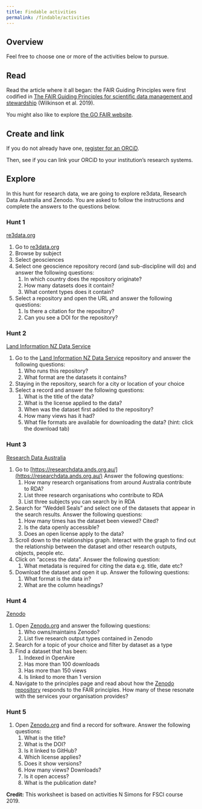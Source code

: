 ```yaml
---
title: Findable activities
permalink: /findable/activities
---
```


## Overview

Feel free to choose one or more of the activities below to pursue. 

## Read
Read the article where it all began: the FAIR Guiding Principles were first 
codified in [The FAIR Guiding Principles for scientific data management and 
stewardship](https://doi.org/10.1038/sdata.2016.18) (Wilkinson et al. 2019).

You might also like to explore [the GO FAIR website](https://www.go-fair.org/).

## Create and link
If you do not already have one, [register for an ORCiD](https://orcid.org/register).

Then, see if you can link your ORCiD to your institution’s research systems.

## Explore
In this hunt for research data, we are going to explore re3data, Research Data Australia and Zenodo. You are asked to follow the instructions and complete the answers to the questions below. 

### Hunt 1 
[re3data.org](http://re3data.org/)

1. Go to [re3data.org](http://re3data.org/) 
1. Browse by subject
1. Select geosciences 
1. Select one geoscience repository record (and sub-discipline will do) and answer the following questions:
    1. In which country does the repository originate?
    1. How many datasets does it contain?
    1. What content types does it contain?
1. Select a repository and open the URL and answer the following questions:
    1. Is there a citation for the repository?
    1. Can you see a DOI for the repository?

### Hunt 2 
[Land Information NZ Data Service](https://data.linz.govt.nz/)

1. Go to the [Land Information NZ Data Service](https://data.linz.govt.nz/) repository and answer the following questions:
    1. Who runs this repository?
    1. What format are the datasets it contains?
1. Staying in the repository, search for a city or location of your choice
1. Select a record and answer the following questions:
    1. What is the title of the data?
    1. What is the license applied to the data?
    1. When was the dataset first added to the repository?
    1. How many views has it had?
    1. What file formats are available for downloading the data? (hint: click the download tab)

### Hunt 3 
[Research Data Australia](https://researchdata.ands.org.au/)

1. Go to [https://researchdata.ands.org.au/](https://researchdata.ands.org.au/)
Answer the following questions:
    1. How many research organisations from around Australia contribute to RDA? 
    1. List three research organisations who contribute to RDA
    1. List three subjects you can search by in RDA
1. Search for “Weddell Seals” and select one of the datasets that appear in the search results. Answer the following questions:
    1. How many times has the dataset been viewed? Cited?
    1. Is the data openly accessible?
    1. Does an open license apply to the data?
1. Scroll down to the relationships graph. Interact with the graph to find out the relationship between the dataset and other research outputs, objects, people etc. 
1. Click on “access the data”. Answer the following question:
    1. What metadata is required for citing the data e.g. title, date etc?
1. Download the dataset and open it up. Answer the following questions:
    1. What format is the data in?
    1. What are the column headings?

### Hunt 4
[Zenodo](https://zenodo.org)

1. Open [Zenodo.org](https://zenodo.org) and answer the following questions:
    1. Who owns/maintains Zenodo?
    1. List five research output types contained in Zenodo
1. Search for a topic of your choice and filter by dataset as a type
1. Find a dataset that has been: 
    1. Indexed in OpenAire 
    1. Has more than 100 downloads
    1. Has more than 150 views
    1. Is linked to more than 1 version
1. Navigate to the principles page and read about how the [Zenodo repository](https://about.zenodo.org/principles/) responds to the FAIR principles. How many of these resonate with the services your organisation provides?

### Hunt 5 

1. Open [Zenodo.org](https://zenodo.org) and find a record for software. Answer the following questions:
    1. What is the title?
    1. What is the DOI?
    1. Is it linked to GitHub?
    1. Which license applies?
    1. Does it show versions?
    1. How many views? Downloads?
    1. Is it open access?
    1. What is the publication date?

**Credit:** This worksheet is based on activities N Simons for FSCI course 2019.

